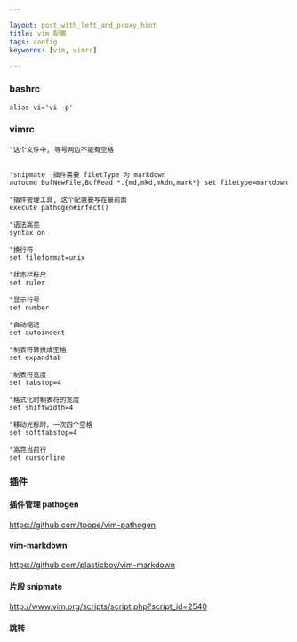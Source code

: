 ```yaml
---

layout: post_with_left_and_proxy_hint
title: vim 配置
tags: config
keywords: [vim, vimrc]

---
```


### bashrc

```
alias vi='vi -p'
```


### vimrc

```
"这个文件中, 等号两边不能有空格


"snipmate  插件需要 filetType 为 markdown
autocmd BufNewFile,BufRead *.{md,mkd,mkdn,mark*} set filetype=markdown

"插件管理工具, 这个配置要写在最前面
execute pathogen#infect()

"语法高亮
syntax on

"换行符
set fileformat=unix

"状态栏标尺
set ruler

"显示行号
set number

"自动缩进
set autoindent

"制表符转换成空格
set expandtab

"制表符宽度
set tabstop=4

"格式化时制表符的宽度
set shiftwidth=4

"移动光标时，一次四个空格
set softtabstop=4 

"高亮当前行
set cursorline

```

### 插件

#### 插件管理 pathogen
https://github.com/tpope/vim-pathogen

#### vim-markdown
https://github.com/plasticboy/vim-markdown

#### 片段 snipmate
http://www.vim.org/scripts/script.php?script_id=2540

#### 跳转


